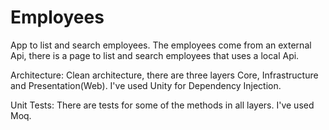 # Employees

App to list and search employees.
The employees come from an external Api, there is a page to list and search employees that uses a local Api.

Architecture:
Clean architecture, there are three layers Core, Infrastructure and Presentation(Web).
I've used Unity for Dependency Injection.

Unit Tests:
There are tests for some of the methods in all layers.
I've used Moq.
